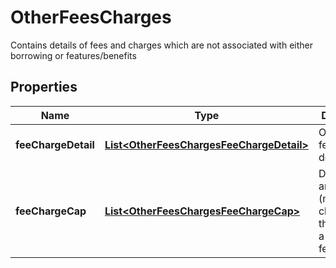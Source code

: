 

# OtherFeesCharges

Contains details of fees and charges which are not associated with either borrowing or features/benefits
## Properties

Name | Type | Description | Notes
------------ | ------------- | ------------- | -------------
**feeChargeDetail** | [**List&lt;OtherFeesChargesFeeChargeDetail&gt;**](OtherFeesChargesFeeChargeDetail.md) | Other fees/charges details | 
**feeChargeCap** | [**List&lt;OtherFeesChargesFeeChargeCap&gt;**](OtherFeesChargesFeeChargeCap.md) | Details about any caps (maximum charges) that apply to a particular fee/charge |  [optional]



